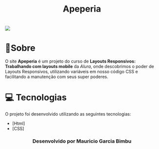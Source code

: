 <h1 align="center">
   Apeperia
</h1>

<h1>
   <img src = img/site-apeperia.gif>
</h1>

# 🔖Sobre
O site **Apeperia** é um projeto do curso de **Layouts Responsivos: Trabalhando com layouts mobile** da *Alura*, onde descobrimos o poder de Layouts Responsivos, utilizando variáveis em nosso código CSS e facilitando a manutenção com seus super poderes.


# 💻 Tecnologias 

O projeto foi desenvolvido utilizando as seguintes tecnologias:

- [Html]
- [CSS]




<h3 align="center"> Desenvolvido por <b>Mauricio Garcia Bimbu</h3>